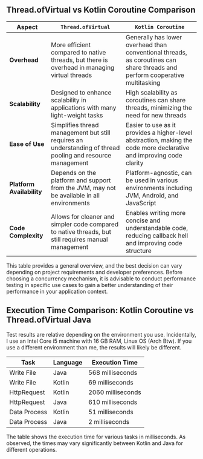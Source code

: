 ## Thread.ofVirtual vs Kotlin Coroutine Comparison

| Aspect                  | `Thread.ofVirtual`                                               | `Kotlin Coroutine`                                             |
|-------------------------|------------------------------------------------------------------|----------------------------------------------------------------|
| **Overhead**            | More efficient compared to native threads, but there is overhead in managing virtual threads | Generally has lower overhead than conventional threads, as coroutines can share threads and perform cooperative multitasking |
| **Scalability**         | Designed to enhance scalability in applications with many light-weight tasks | High scalability as coroutines can share threads, minimizing the need for new threads |
| **Ease of Use**         | Simplifies thread management but still requires an understanding of thread pooling and resource management | Easier to use as it provides a higher-level abstraction, making the code more declarative and improving code clarity |
| **Platform Availability**| Depends on the platform and support from the JVM, may not be available in all environments | Platform-agnostic, can be used in various environments including JVM, Android, and JavaScript |
| **Code Complexity**     | Allows for cleaner and simpler code compared to native threads, but still requires manual management | Enables writing more concise and understandable code, reducing callback hell and improving code structure |

This table provides a general overview, and the best decision can vary depending on project requirements and developer preferences. Before choosing a concurrency mechanism, it is advisable to conduct performance testing in specific use cases to gain a better understanding of their performance in your application context.

## Execution Time Comparison: Kotlin Coroutine vs Thread.ofVirtual Java

Test results are relative depending on the environment you use. Incidentally, I use an Intel Core i5 machine with 16 GB RAM, Linux OS (Arch Btw).
If you use a different environment than me, the results will likely be different.

| Task           | Language | Execution Time |
|----------------|----------|----------------|
| Write File     | Java     | 568 milliseconds |
| Write File     | Kotlin   | 69 milliseconds  |
| HttpRequest    | Kotlin   | 2060 milliseconds |
| HttpRequest    | Java     | 610 milliseconds |
| Data Process   | Kotlin   | 51 milliseconds  |
| Data Process   | Java     | 2 milliseconds   |

The table shows the execution time for various tasks in milliseconds. As observed, the times may vary significantly between Kotlin and Java for different operations.
